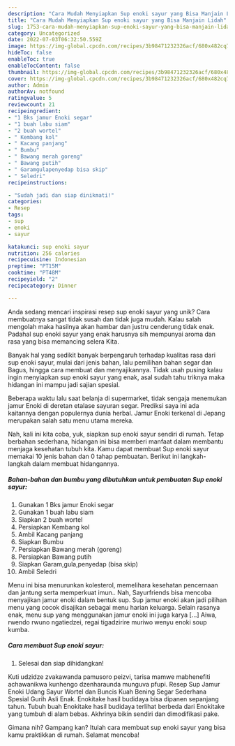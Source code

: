 ```yaml
---
description: "Cara Mudah Menyiapkan Sup enoki sayur yang Bisa Manjain Lidah"
title: "Cara Mudah Menyiapkan Sup enoki sayur yang Bisa Manjain Lidah"
slug: 1753-cara-mudah-menyiapkan-sup-enoki-sayur-yang-bisa-manjain-lidah
category: Uncategorized
date: 2022-07-03T06:32:50.559Z
image: https://img-global.cpcdn.com/recipes/3b98471232326acf/680x482cq70/sup-enoki-sayur-foto-resep-utama.jpg
hideToc: false
enableToc: true
enableTocContent: false
thumbnail: https://img-global.cpcdn.com/recipes/3b98471232326acf/680x482cq70/sup-enoki-sayur-foto-resep-utama.jpg
cover: https://img-global.cpcdn.com/recipes/3b98471232326acf/680x482cq70/sup-enoki-sayur-foto-resep-utama.jpg
author: Admin
authorAv: notfound
ratingvalue: 5
reviewcount: 21
recipeingredient:
- "1 Bks jamur Enoki segar"
- "1 buah labu siam"
- "2 buah wortel"
- " Kembang kol"
- " Kacang panjang"
- " Bumbu"
- " Bawang merah goreng"
- " Bawang putih"
- " Garamgulapenyedap bisa skip"
- " Seledri"
recipeinstructions:

- "Sudah jadi dan siap dinikmati!"
categories:
- Resep
tags:
- sup
- enoki
- sayur

katakunci: sup enoki sayur 
nutrition: 256 calories
recipecuisine: Indonesian
preptime: "PT15M"
cooktime: "PT48M"
recipeyield: "2"
recipecategory: Dinner

---
```





Anda sedang mencari inspirasi resep sup enoki sayur yang unik? Cara membuatnya sangat tidak susah dan tidak juga mudah. Kalau salah mengolah maka hasilnya akan hambar dan justru cenderung tidak enak. Padahal sup enoki sayur yang enak harusnya sih mempunyai aroma dan rasa yang bisa memancing selera Kita.





Banyak hal yang sedikit banyak berpengaruh terhadap kualitas rasa dari sup enoki sayur, mulai dari jenis bahan, lalu pemilihan bahan segar dan Bagus, hingga cara membuat dan menyajikannya. Tidak usah pusing kalau ingin menyiapkan sup enoki sayur yang enak,      asal sudah tahu triknya maka hidangan ini mampu jadi sajian spesial.














Beberapa waktu lalu saat belanja di supermarket, tidak sengaja menemukan jamur Enoki di deretan etalase sayuran segar. Prediksi saya ini ada kaitannya dengan populernya dunia herbal. Jamur Enoki terkenal di Jepang merupakan salah satu menu utama mereka.






Nah, kali ini kita coba, yuk, siapkan sup enoki sayur sendiri di rumah. Tetap berbahan sederhana, hidangan ini bisa memberi manfaat dalam membantu menjaga kesehatan tubuh kita. Kamu dapat membuat Sup enoki sayur memakai 10 jenis bahan dan 0 tahap pembuatan. Berikut ini langkah-langkah dalam membuat hidangannya.

<!--inarticleads1-->

##### Bahan-bahan dan bumbu yang dibutuhkan untuk pembuatan Sup enoki sayur:

1. Gunakan 1 Bks jamur Enoki segar
1. Gunakan 1 buah labu siam
1. Siapkan 2 buah wortel
1. Persiapkan  Kembang kol
1. Ambil  Kacang panjang
1. Siapkan  Bumbu
1. Persiapkan  Bawang merah (goreng)
1. Persiapkan  Bawang putih
1. Siapkan  Garam,gula,penyedap (bisa skip)
1. Ambil  Seledri


Menu ini bisa menurunkan kolesterol, memelihara kesehatan pencernaan dan jantung serta memperkuat imun.. Nah, Sayurfriends bisa mencoba menyajikan jamur enoki dalam bentuk sup. Sup jamur enoki akan jadi pilihan menu yang cocok disajikan sebagai menu harian keluarga. Selain rasanya enak, menu sup yang menggunakan jamur enoki ini juga karya […] Aiwa, rwendo rwuno ngatiedzei, regai tigadzirire muriwo wenyu enoki soup kumba. 

<!--inarticleads2-->

##### Cara membuat Sup enoki sayur:


1. Selesai dan siap dihidangkan!

Kuti udzidze zvakawanda pamusoro peizvi, tarisa mamwe mabhenefiti achawanikwa kunhengo dzenharaunda munguva pfupi. Resep Sup Jamur Enoki Udang Sayur Wortel dan Buncis Kuah Bening Segar Sederhana Spesial Gurih Asli Enak. Enokitake hasil budidaya bisa dipanen sepanjang tahun. Tubuh buah Enokitake hasil budidaya terlihat berbeda dari Enokitake yang tumbuh di alam bebas. Akhrinya bikin sendiri dan dimodifikasi pake. 

Gimana nih? Gampang kan? Itulah cara membuat sup enoki sayur yang bisa kamu praktikkan di rumah. Selamat mencoba!
